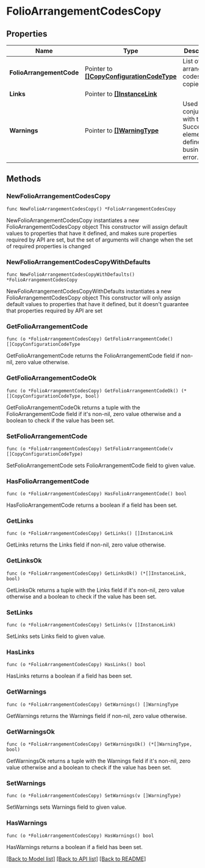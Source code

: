 # FolioArrangementCodesCopy

## Properties

Name | Type | Description | Notes
------------ | ------------- | ------------- | -------------
**FolioArrangementCode** | Pointer to [**[]CopyConfigurationCodeType**](CopyConfigurationCodeType.md) | List of folio arrangement codes to be copied. | [optional] 
**Links** | Pointer to [**[]InstanceLink**](InstanceLink.md) |  | [optional] 
**Warnings** | Pointer to [**[]WarningType**](WarningType.md) | Used in conjunction with the Success element to define a business error. | [optional] 

## Methods

### NewFolioArrangementCodesCopy

`func NewFolioArrangementCodesCopy() *FolioArrangementCodesCopy`

NewFolioArrangementCodesCopy instantiates a new FolioArrangementCodesCopy object
This constructor will assign default values to properties that have it defined,
and makes sure properties required by API are set, but the set of arguments
will change when the set of required properties is changed

### NewFolioArrangementCodesCopyWithDefaults

`func NewFolioArrangementCodesCopyWithDefaults() *FolioArrangementCodesCopy`

NewFolioArrangementCodesCopyWithDefaults instantiates a new FolioArrangementCodesCopy object
This constructor will only assign default values to properties that have it defined,
but it doesn't guarantee that properties required by API are set

### GetFolioArrangementCode

`func (o *FolioArrangementCodesCopy) GetFolioArrangementCode() []CopyConfigurationCodeType`

GetFolioArrangementCode returns the FolioArrangementCode field if non-nil, zero value otherwise.

### GetFolioArrangementCodeOk

`func (o *FolioArrangementCodesCopy) GetFolioArrangementCodeOk() (*[]CopyConfigurationCodeType, bool)`

GetFolioArrangementCodeOk returns a tuple with the FolioArrangementCode field if it's non-nil, zero value otherwise
and a boolean to check if the value has been set.

### SetFolioArrangementCode

`func (o *FolioArrangementCodesCopy) SetFolioArrangementCode(v []CopyConfigurationCodeType)`

SetFolioArrangementCode sets FolioArrangementCode field to given value.

### HasFolioArrangementCode

`func (o *FolioArrangementCodesCopy) HasFolioArrangementCode() bool`

HasFolioArrangementCode returns a boolean if a field has been set.

### GetLinks

`func (o *FolioArrangementCodesCopy) GetLinks() []InstanceLink`

GetLinks returns the Links field if non-nil, zero value otherwise.

### GetLinksOk

`func (o *FolioArrangementCodesCopy) GetLinksOk() (*[]InstanceLink, bool)`

GetLinksOk returns a tuple with the Links field if it's non-nil, zero value otherwise
and a boolean to check if the value has been set.

### SetLinks

`func (o *FolioArrangementCodesCopy) SetLinks(v []InstanceLink)`

SetLinks sets Links field to given value.

### HasLinks

`func (o *FolioArrangementCodesCopy) HasLinks() bool`

HasLinks returns a boolean if a field has been set.

### GetWarnings

`func (o *FolioArrangementCodesCopy) GetWarnings() []WarningType`

GetWarnings returns the Warnings field if non-nil, zero value otherwise.

### GetWarningsOk

`func (o *FolioArrangementCodesCopy) GetWarningsOk() (*[]WarningType, bool)`

GetWarningsOk returns a tuple with the Warnings field if it's non-nil, zero value otherwise
and a boolean to check if the value has been set.

### SetWarnings

`func (o *FolioArrangementCodesCopy) SetWarnings(v []WarningType)`

SetWarnings sets Warnings field to given value.

### HasWarnings

`func (o *FolioArrangementCodesCopy) HasWarnings() bool`

HasWarnings returns a boolean if a field has been set.


[[Back to Model list]](../README.md#documentation-for-models) [[Back to API list]](../README.md#documentation-for-api-endpoints) [[Back to README]](../README.md)


